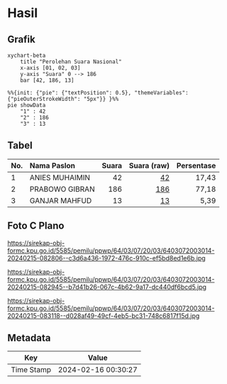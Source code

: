 # Hasil

## Grafik

```mermaid
xychart-beta
    title "Perolehan Suara Nasional"
    x-axis [01, 02, 03]
    y-axis "Suara" 0 --> 186
    bar [42, 186, 13]
```

```mermaid
%%{init: {"pie": {"textPosition": 0.5}, "themeVariables": {"pieOuterStrokeWidth": "5px"}} }%%
pie showData
    "1" : 42
    "2" : 186
    "3" : 13
```

## Tabel

| No. | Nama Paslon    | Suara | Suara (raw) | Persentase |
|:--- |:-------------- | -----:| -----------:| ----------:|
| 1   | ANIES MUHAIMIN | 42    | [42][p-1]   | 17,43      |
| 2   | PRABOWO GIBRAN | 186   | [186][p-2]  | 77,18      |
| 3   | GANJAR MAHFUD  | 13    | [13][p-3]   | 5,39       |


[p-1]: https://github.com/gigit-pemilu/pemilu-2024/blob/main/pilpres/hitung-suara/sub/64-kalimantan-timur/sub/03-berau/sub/07-pulau-derawan/sub/2003-tanjung-batu/sub/014-tps/sub/paslon-1.txt
[p-2]: https://github.com/gigit-pemilu/pemilu-2024/blob/main/pilpres/hitung-suara/sub/64-kalimantan-timur/sub/03-berau/sub/07-pulau-derawan/sub/2003-tanjung-batu/sub/014-tps/sub/paslon-2.txt
[p-3]: https://github.com/gigit-pemilu/pemilu-2024/blob/main/pilpres/hitung-suara/sub/64-kalimantan-timur/sub/03-berau/sub/07-pulau-derawan/sub/2003-tanjung-batu/sub/014-tps/sub/paslon-3.txt

## Foto C Plano

https://sirekap-obj-formc.kpu.go.id/5585/pemilu/ppwp/64/03/07/20/03/6403072003014-20240215-082806--c3d6a436-1972-476c-910c-ef5bd8ed1e6b.jpg

https://sirekap-obj-formc.kpu.go.id/5585/pemilu/ppwp/64/03/07/20/03/6403072003014-20240215-082945--b7d41b26-067c-4b62-9a17-dc440df6bcd5.jpg

https://sirekap-obj-formc.kpu.go.id/5585/pemilu/ppwp/64/03/07/20/03/6403072003014-20240215-083118--d028af49-49cf-4eb5-bc31-748c6817f15d.jpg


## Metadata

| Key        | Value               |
| ---------- | ------------------- |
| Time Stamp | 2024-02-16 00:30:27 |



